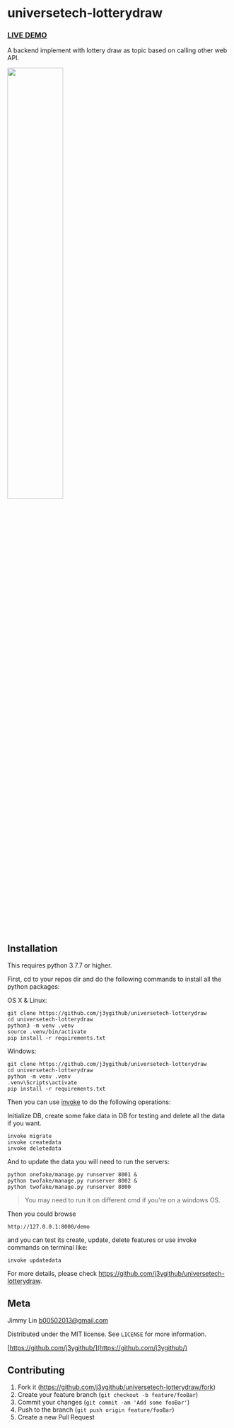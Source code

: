 # universetech-lotterydraw

<h3><a href="http://35.234.20.231:8000/demo/">LIVE DEMO</a></h3>

A backend implement with lottery draw as topic based on calling other web API.

<p float="left">
  <img src="https://github.com/j3ygithub/universetech-lotterydraw/blob/master/docs/images/sc1.jpg" width="50%">
</p>

## Installation

This requires python 3.7.7 or higher.

First, cd to your repos dir and do the following commands to install all the python packages:

OS X & Linux:

```
git clone https://github.com/j3ygithub/universetech-lotterydraw
cd universetech-lotterydraw
python3 -m venv .venv
source .venv/bin/activate
pip install -r requirements.txt
```

Windows:

```
git clone https://github.com/j3ygithub/universetech-lotterydraw
cd universetech-lotterydraw
python -m venv .venv
.venv\Scripts\activate
pip install -r requirements.txt
```

Then you can use <a href='https://github.com/pyinvoke/invoke'>invoke</a> to do the following operations:

Initialize DB, create some fake data in DB for testing and delete all the data if you want.
```
invoke migrate
invoke createdata
invoke deletedata
```

And to update the data you will need to run the servers:

```
python onefake/manage.py runserver 8001 &
python twofake/manage.py runserver 8002 &
python twofake/manage.py runserver 8000
```
> You may need to run it on different cmd if you're on a windows OS. 

Then you could browse
```
http://127.0.0.1:8000/demo
```

and you can test its create, update, delete features or use invoke commands on terminal like:
```
invoke updatedata
```

For more details, please check https://github.com/j3ygithub/universetech-lotterydraw.


## Meta

Jimmy Lin <b00502013@gmail.com>

Distributed under the MIT license. See ``LICENSE`` for more information.

[https://github.com/j3ygithub/](https://github.com/j3ygithub/)

## Contributing

1. Fork it (<https://github.com/j3ygithub/universetech-lotterydraw/fork>)
2. Create your feature branch (`git checkout -b feature/fooBar`)
3. Commit your changes (`git commit -am 'Add some fooBar'`)
4. Push to the branch (`git push origin feature/fooBar`)
5. Create a new Pull Request
